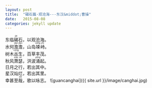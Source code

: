 ```yaml
---
layout: post
title:  "碣石篇·观沧海---东汉&middot;曹操"
date:   2015-08-08
categories: jekyll update
---  
```

东临<ruby>碣<rt>jié</rt></ruby>石，以观沧海。  
水何<ruby>澹<rt>dàn</rt>澹<rt>dàn</rt></ruby>，山岛<ruby>竦<rt>sǒng</rt>峙<rt>zhì</rt></ruby>。  
树木<ruby>丛<rt>cóng</rt></ruby>生，百草丰茂。  
秋风<ruby>萧<rt>xiāo</rt>瑟<rt>sè</rt></ruby>，洪波<ruby>涌<rt>yǒng</rt></ruby>起。  
日月之行，若出其中。  
星汉灿烂，若出其里。  
幸甚至<ruby>哉<rt>zāi</rt></ruby>，歌以咏志。
![guancanghai]({{ site.url }}/image/canghai.jpg)